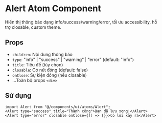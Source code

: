 # Alert Atom Component

Hiển thị thông báo dạng info/success/warning/error, tối ưu accessibility, hỗ trợ closable, custom theme.

## Props

- `children`: Nội dung thông báo
- `type`: "info" | "success" | "warning" | "error" (default: "info")
- `title`: Tiêu đề (tùy chọn)
- `closable`: Có nút đóng (default: false)
- `onClose`: Sự kiện đóng (nếu closable)
- ...Toàn bộ props `<div>`

## Sử dụng

```tsx
import Alert from "@/components/ui/atoms/Alert";
<Alert type="success" title="Thành công">Bạn đã lưu xong!</Alert>
<Alert type="error" closable onClose={() => {}}>Có lỗi xảy ra</Alert>
